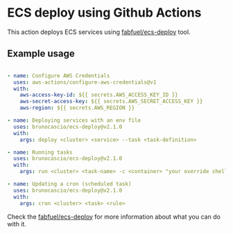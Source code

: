 # ECS deploy using Github Actions

This action deploys ECS services using [fabfuel/ecs-deploy](https://github.com/fabfuel/ecs-deploy) tool.

## Example usage

```yml

- name: Configure AWS Credentials
  uses: aws-actions/configure-aws-credentials@v1
  with:
    aws-access-key-id: ${{ secrets.AWS_ACCESS_KEY_ID }}
    aws-secret-access-key: ${{ secrets.AWS_SECRET_ACCESS_KEY }}
    aws-region: ${{ secrets.AWS_REGION }} 

- name: Deploying services with an env file
  uses: brunocascio/ecs-deploy@v2.1.0
  with:
    args: deploy <cluster> <service> --task <task-definition>

- name: Running tasks
  uses: brunocascio/ecs-deploy@v2.1.0
  with:
    args: run <cluster> <task-name> -c <container> "your override shell command here"

- name: Updating a cron (scheduled task)
  uses: brunocascio/ecs-deploy@v2.1.0
  with:
    args: cron <cluster> <task> <rule>
```

Check the [fabfuel/ecs-deploy](https://github.com/fabfuel/ecs-deploy) for more information about what you can do with it.
